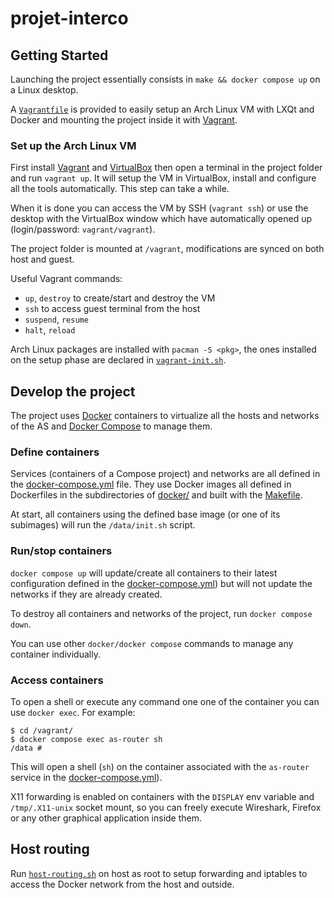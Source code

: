 # projet-interco

## Getting Started

Launching the project essentially consists in `make && docker compose up` on a Linux desktop.

A [`Vagrantfile`](./Vagrantfile) is provided to easily setup an Arch Linux VM with LXQt and Docker and mounting the project inside it with [Vagrant](https://www.vagrantup.com).

### Set up the Arch Linux VM

First install [Vagrant](https://www.vagrantup.com) and [VirtualBox](https://www.virtualbox.org) then open a terminal in the project folder and run `vagrant up`. It will setup the VM in VirtualBox, install and configure all the tools automatically. This step can take a while.

When it is done you can access the VM by SSH (`vagrant ssh`) or use the desktop with the VirtualBox window which have automatically opened up (login/password: `vagrant/vagrant`).

The project folder is mounted at `/vagrant`, modifications are synced on both host and guest.

Useful Vagrant commands:

- `up`, `destroy` to create/start and destroy the VM
- `ssh` to access guest terminal from the host
- `suspend`, `resume`
- `halt`, `reload`

Arch Linux packages are installed with `pacman -S <pkg>`, the ones installed on the setup phase are declared in [`vagrant-init.sh`](./vagrant-init.sh).

## Develop the project

The project uses [Docker](https://www.docker.com) containers to virtualize all the hosts and networks of the AS and [Docker Compose](https://docs.docker.com/compose/) to manage them.

### Define containers

Services (containers of a Compose project) and networks are all defined in the [docker-compose.yml](./docker-compose.yml) file. They use Docker images all defined in Dockerfiles in the subdirectories of [docker/](./docker/) and built with the [Makefile](./Makefile).

At start, all containers using the defined base image (or one of its subimages) will run the `/data/init.sh` script.

### Run/stop containers

`docker compose up` will update/create all containers to their latest configuration defined in the [docker-compose.yml](./docker-compose.yml)) but will not update the networks if they are already created.

To destroy all containers and networks of the project, run `docker compose down`.

You can use other `docker/docker compose` commands to manage any container individually.

### Access containers

To open a shell or execute any command one one of the container you can use `docker exec`. For example:

```console
$ cd /vagrant/
$ docker compose exec as-router sh
/data #
```

This will open a shell (`sh`) on the container associated with the `as-router` service in the [docker-compose.yml](./docker-compose.yml)).

X11 forwarding is enabled on containers with the `DISPLAY` env variable and `/tmp/.X11-unix` socket mount, so you can freely execute Wireshark, Firefox or any other graphical application inside them.

## Host routing

Run [`host-routing.sh`](./host-routing.sh) on host as root to setup forwarding and iptables to access the Docker network from the host and outside.
